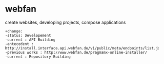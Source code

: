 webfan
======

create websites, developing projects, compose applications

````
+change:
-status: Developement
-current : API Building
-antecedent : http://install.interface.api.webfan.de/v1/public/meta/endpoints/list.json
-previous works : http://www.webfan.de/pragmamx-online-installer/
-current : Repository Building
````

